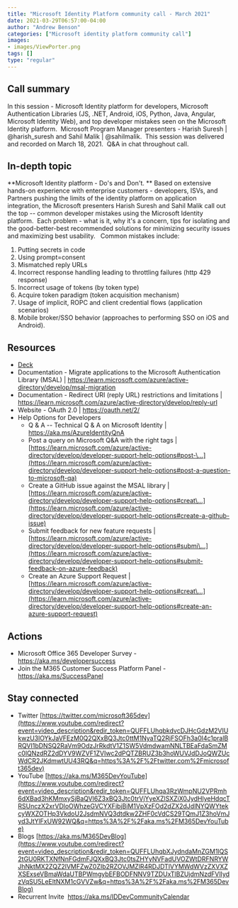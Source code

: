 ```yaml
---
title: "Microsoft Identity Platform community call - March 2021"
date: 2021-03-29T06:57:00-04:00
author: "Andrew Benson"
categories: ["Microsoft identity platform community call"]
images:
- images/ViewPorter.png
tags: []
type: "regular"
---
```


## Call summary

In this session - Microsoft Identity platform for developers, Microsoft
Authentication Libraries (JS, .NET, Android, iOS, Python, Java, Angular,
Microsoft Identity Web), and top developer mistakes seen on the
Microsoft Identity platform.  Microsoft Program Manager presenters -
Harish Suresh | @harish_suresh and Sahil Malik | @sahilmalik.  This
session was delivered and recorded on March 18, 2021.  Q&A in chat
throughout call. 
 
## In-depth topic

**Microsoft Identity platform - Do's and Don't. ** Based on extensive
hands-on experience with enterprise customers - developers, ISVs, and
Partners pushing the limits of the identity platform on application
integration, the Microsoft presenters Harish Suresh and Sahil Malik call
out the top -- common developer mistakes using the Microsoft Identity
platform.  Each problem - what is it, why it's a concern, tips for
isolating and the good-better-best recommended solutions for minimizing
security issues and maximizing best usability.   Common mistakes
include: 

1.  Putting secrets in code
2.  Using prompt=consent
3.  Mismatched reply URLs
4.  Incorrect response handling leading to throttling failures (http 429
    response)
5.  Incorrect usage of tokens (by token type)
6.  Acquire token paradigm (token acquisition mechanism)
7.  Usage of implicit, ROPC and client credential flows (application
    scenarios)
8.  Mobile broker/SSO behavior (approaches to performing SSO on iOS and
    Android). 


## Resources

-   [Deck](https://www.slideshare.net/OfficeDev/microsoft-identity-platform-dos-and-dont)
-   Documentation - Migrate applications to the Microsoft Authentication
    Library (MSAL) |
    <https://learn.microsoft.com/azure/active-directory/develop/msal-migration>
-   Documentation - Redirect URI (reply URL) restrictions and
    limitations |
    <https://learn.microsoft.com/azure/active-directory/develop/reply-url>
-   Website - OAuth 2.0 | <https://oauth.net/2/>
-   Help Options for Developers
    -   Q & A -- Technical Q & A on Microsoft Identity |
        <https://aka.ms/AzureIdentityQnA>
    -   Post a query on Microsoft Q&A with the right tags |
        [https://learn.microsoft.com/azure/active-directory/develop/developer-support-help-options#post-\...](https://learn.microsoft.com/azure/active-directory/develop/developer-support-help-options#post-a-question-to-microsoft-qa)
    -   Create a GitHub issue against the MSAL library |
        [https://learn.microsoft.com/azure/active-directory/develop/developer-support-help-options#creat\...](https://learn.microsoft.com/azure/active-directory/develop/developer-support-help-options#create-a-github-issue)
    -   Submit feedback for new feature requests |
        [https://learn.microsoft.com/azure/active-directory/develop/developer-support-help-options#submi\...](https://learn.microsoft.com/azure/active-directory/develop/developer-support-help-options#submit-feedback-on-azure-feedback)
    -   Create an Azure Support Request |
        [https://learn.microsoft.com/azure/active-directory/develop/developer-support-help-options#creat\...](https://learn.microsoft.com/azure/active-directory/develop/developer-support-help-options#create-an-azure-support-request)


## Actions

-   Microsoft Office 365 Developer Survey -
    <https://aka.ms/developersuccess> 
-   Join the M365 Customer Success Platform Panel -
    <https://aka.ms/SuccessPanel>


## Stay connected

-   Twitter
    [https://twitter.com/microsoft365dev](https://www.youtube.com/redirect?event=video_description&redir_token=QUFFLUhqbkdvcDJHcGdzM2VIUkwzU3lOYkJaVFEzM0Q2QXxBQ3Jtc0ttM1NyaTQ2RjFSOFh3a0l4c1pralBRQVI1bDNSQ2RaVm9OdzJrRkdtV1Z1SW5VdmdwamNNLTBEaFdaSmZMc0lQNzdRZ2dDYV9WZVF1ZVIwc2dPQTZBRUZ3b3hoWUVJdDJoQWZUcWdCR2JKdmwtUU43RQ&q=https%3A%2F%2Ftwitter.com%2Fmicrosoft365dev)​
-   YouTube
    [https://aka.ms/M365DevYouTube](https://www.youtube.com/redirect?event=video_description&redir_token=QUFFLUhqa3RzWmpNU2VPRmh6dXBad3hKMmxySjBaQVl6Z3xBQ3Jtc0trVjYyeXZlSXZiX0JydHlyeHdqcTRSUnczX2xrVDloOWhzeGVCYXFibjBiM1VpXzFOd2dZX2dJdlNYQWYtekcyWXZOTHp3VkdoU2JsdmNVQ3dtdkw2ZHF0cVdCS29TQmJ1Z3hoVmJyd3JtYlFxUW92WQ&q=https%3A%2F%2Faka.ms%2FM365DevYouTube)​
-   Blogs
    [https://aka.ms/M365DevBlog](https://www.youtube.com/redirect?event=video_description&redir_token=QUFFLUhqbXJydndaMnZGM1lQS2tGU0RKTXNfNnFGdmFJQXxBQ3Jtc0tsZHYyNVFadUVOZWtDRFNRYWJhNktMX2ZQZ2lVMFZwZ0ZIb2RZOVJMZlR4RDJDTlVYMWdWVzZXVXZXSExseVBmaWdaUTBPWmgybEFBODFNNV9TZDUxTlBZUjdmNzdFVlIydzVqSU5LeEltNXM1cGVVZw&q=https%3A%2F%2Faka.ms%2FM365DevBlog)
-   Recurrent Invite  <https://aka.ms/IDDevCommunityCalendar>  

 
